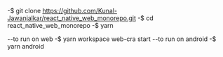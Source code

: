 -$ git clone https://github.com/Kunal-Jawanjalkar/react_native_web_monorepo.git
-$ cd react_native_web_monorepo
-$ yarn

--to run on web
-$ yarn workspace web-cra start
--to run on android
-$ yarn android
